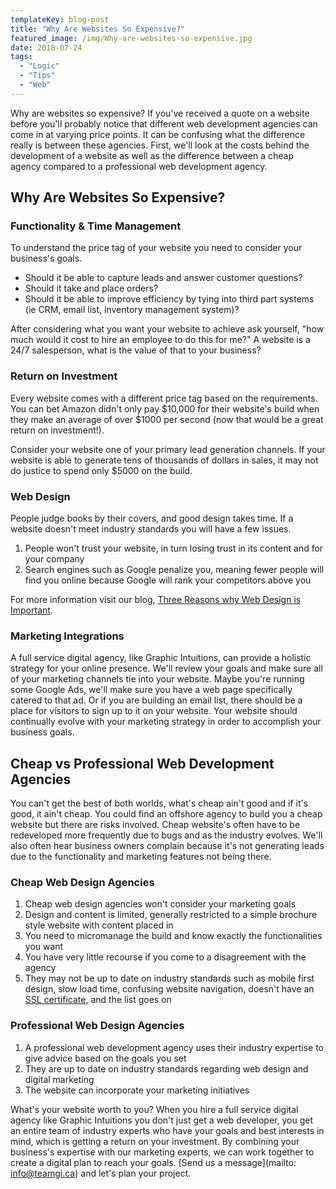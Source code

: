 ```yaml
---
templateKey: blog-post
title: "Why Are Websites So Expensive?"
featured_image: /img/Why-are-websites-so-expensive.jpg
date: 2018-07-24
tags:
  - "Logic"
  - "Tips"
  - "Web"
---
```


Why are websites so expensive? If you've received a quote on a website before you'll probably notice that different web development agencies can come in at varying price points. It can be confusing what the difference really is between these agencies. First, we'll look at the costs behind the development of a website as well as the difference between a cheap agency compared to a professional web development agency.

Why Are Websites So Expensive?
------------------------------

### Functionality & Time Management

To understand the price tag of your website you need to consider your business's goals.

*   Should it be able to capture leads and answer customer questions?
*   Should it take and place orders?
*   Should it be able to improve efficiency by tying into third part systems (ie CRM, email list, inventory management system)?

After considering what you want your website to achieve ask yourself, "how much would it cost to hire an employee to do this for me?" A website is a 24/7 salesperson, what is the value of that to your business?

### Return on Investment

Every website comes with a different price tag based on the requirements. You can bet Amazon didn't only pay $10,000 for their website's build when they make an average of over $1000 per second (now that would be a great return on investment!).

Consider your website one of your primary lead generation channels. If your website is able to generate tens of thousands of dollars in sales, it may not do justice to spend only $5000 on the build.

### Web Design

People judge books by their covers, and good design takes time. If a website doesn't meet industry standards you will have a few issues.

1.  People won't trust your website, in turn losing trust in its content and for your company
2.  Search engines such as Google penalize you, meaning fewer people will find you online because Google will rank your competitors above you

For more information visit our blog, [Three Reasons why Web Design is Important](https://graphicintuitions.com/whats-brewin/three-reasons-why-web-design-is-important/).

### Marketing Integrations

A full service digital agency, like Graphic Intuitions, can provide a holistic strategy for your online presence. We'll review your goals and make sure all of your marketing channels tie into your website. Maybe you're running some Google Ads, we'll make sure you have a web page specifically catered to that ad. Or if you are building an email list, there should be a place for visitors to sign up to it on your website. Your website should continually evolve with your marketing strategy in order to accomplish your business goals.

Cheap vs Professional Web Development Agencies
----------------------------------------------

You can't get the best of both worlds, what's cheap ain't good and if it's good, it ain't cheap. You could find an offshore agency to build you a cheap website but there are risks involved. Cheap website's often have to be redeveloped more frequently due to bugs and as the industry evolves. We'll also often hear business owners complain because it's not generating leads due to the functionality and marketing features not being there.

### Cheap Web Design Agencies

1.  Cheap web design agencies won't consider your marketing goals
2.  Design and content is limited, generally restricted to a simple brochure style website with content placed in
3.  You need to micromanage the build and know exactly the functionalities you want
4.  You have very little recourse if you come to a disagreement with the agency
5.  They may not be up to date on industry standards such as mobile first design, slow load time, confusing website navigation, doesn't have an [SSL certificate](https://graphicintuitions.com/whats-brewin/http-website-not-secure-chrome/), and the list goes on

### Professional Web Design Agencies

1.  A professional web development agency uses their industry expertise to give advice based on the goals you set
2.  They are up to date on industry standards regarding web design and digital marketing
3.  The website can incorporate your marketing initiatives

What's your website worth to you? When you hire a full service digital agency like Graphic Intuitions you don't just get a web developer, you get an entire team of industry experts who have your goals and best interests in mind, which is getting a return on your investment. By combining your business's expertise with our marketing experts, we can work together to create a digital plan to reach your goals. [Send us a message](mailto: info@teamgi.ca) and let's plan your project.
